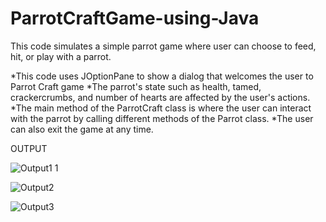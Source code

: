 # ParrotCraftGame-using-Java
This code simulates a simple parrot game where user can choose to feed, hit, or play with a parrot. 

*This code uses JOptionPane to show a dialog that welcomes the user to Parrot Craft game
*The parrot's state such as health, tamed, crackercrumbs, and number of hearts are affected by the user's actions. 
*The main method of the ParrotCraft class is where the user can interact with the parrot by calling different methods of the Parrot class.
*The user can also exit the game at any time.


OUTPUT

![Output1 1](https://user-images.githubusercontent.com/61025304/215074059-b0063945-d80d-4501-91b9-9317c3a682b2.JPG)


![Output2](https://user-images.githubusercontent.com/61025304/215074075-f208e768-b43e-4283-8bd6-dba6ad74661f.JPG)


![Output3](https://user-images.githubusercontent.com/61025304/215074101-246bca23-deb2-4435-b6ee-0071608c2e6c.JPG)
